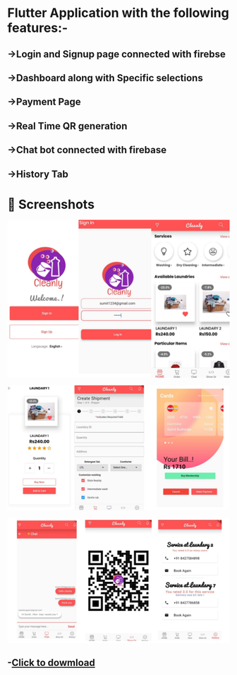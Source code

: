 # Flutter Application with the following features:-

## ->Login and Signup page connected with firebse
## ->Dashboard along with Specific selections
## ->Payment Page
## ->Real Time QR generation
## ->Chat bot connected with firebase
## ->History Tab

# 📸 Screenshots

![](https://github.com/Sumit-Budhiraja/Flutter-Laundary-App-With-Firebase/blob/master/ss/1.jpeg)



![](https://github.com/Sumit-Budhiraja/Flutter-Laundary-App-With-Firebase/blob/master/ss/2.jpeg)




![](https://github.com/Sumit-Budhiraja/Flutter-Laundary-App-With-Firebase/blob/master/ss/3.jpeg)



## -[Click to dowmload]()

